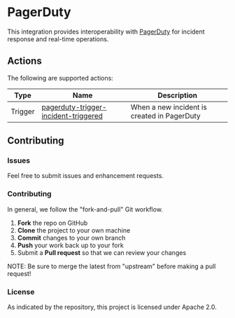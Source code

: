 # PagerDuty

This integration provides interoperability with
[PagerDuty](https://www.pagerduty.com/) for incident response and real-time
operations.

## Actions

The following are supported actions: 

|   Type    |  Name                                 | Description                             | 
|-----------|---------------------------------------|-----------------------------------------|
| Trigger      | [pagerduty-trigger-incident-triggered](/actions/triggers/incident-triggered)  | When a new incident is created in PagerDuty | 

## Contributing

### Issues

Feel free to submit issues and enhancement requests.

### Contributing

In general, we follow the "fork-and-pull" Git workflow.

 1. **Fork** the repo on GitHub
 2. **Clone** the project to your own machine
 3. **Commit** changes to your own branch
 4. **Push** your work back up to your fork
 5. Submit a **Pull request** so that we can review your changes

NOTE: Be sure to merge the latest from "upstream" before making a pull request!

### License

As indicated by the repository, this project is licensed under Apache 2.0.